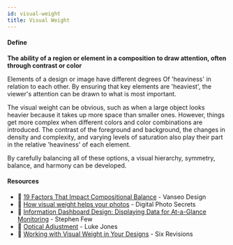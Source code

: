 ```yaml
---
id: visual-weight
title: Visual Weight
---
```


<!-- [![docs-source](https://img.shields.io/badge/SRC-UX%20Companion-blue)](https://play.google.com/store/apps/details?id=com.cyberduck.uxcompanion) -->

#### Define

**The ability of a region or element in a composition to draw attention, often through contrast or color**

Elements of a design or image have different degrees Of 'heaviness' in relation to each other. By ensuring that key elements are 'heaviest', the viewer's attention can be drawn to what is most important.

The visual weight can be obvious, such as when a large object looks heavier because it takes up more space than smaller ones. However, things get more complex when different colors and color combinations are introduced. The contrast of the foreground and background, the changes in density and complexity, and varying levels of saturation also play their part in the relative 'heaviness' of each element.

By carefully balancing all of these options, a visual hierarchy, symmetry, balance, and harmony can be developed.

#### Resources

* 📃 [19 Factors That Impact Compositional Balance](http://vanseodesign.com/web-design/visual-balance/) - Vanseo Design
* 📃 [How visual weight helps your photos](http://www.digital-photo-secrets.com/tip/2067/what-is-visual-weight-and-how-visual-weight-helps-your-photos/) - Digital Photo Secrets
* 📘 [Information Dashboard Design: Displaying Data for At-a-Glance Monitoring](https://www.amazon.co.uk/Information-Dashboard-Design-At---Glance/dp/1938377001) - Stephen Few
* 📃 [Optical Adjustment](https://medium.com/@lukejones/optical-adjustment-b55492a1165c) - Luke Jones
* 📃 [Working with Visual Weight in Your Designs](https://www.webpagefx.com/blog/web-design/visual-weight-designs/) - Six Revisions